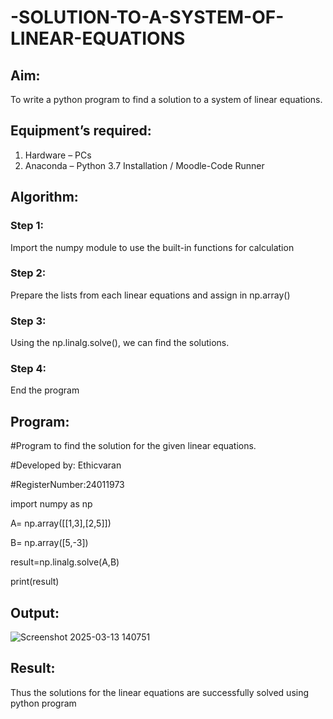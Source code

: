 # -SOLUTION-TO-A-SYSTEM-OF-LINEAR-EQUATIONS
## Aim:
To write a python program to find a solution to a system of linear equations.
## Equipment’s required:
1. 	Hardware – PCs
2. 	Anaconda – Python 3.7 Installation / Moodle-Code Runner
## Algorithm:
### Step 1: 
Import the numpy module to use the built-in functions for calculation
### Step 2: 
Prepare the lists from each linear equations and assign in np.array()
### Step 3: 
Using the np.linalg.solve(), we can find the solutions.
### Step 4: 
End the program
## Program:
#Program to find the solution for the given linear equations.

#Developed by: Ethicvaran

#RegisterNumber:24011973

import numpy as np

A= np.array([[1,3],[2,5]])

B= np.array([5,-3])

result=np.linalg.solve(A,B)

print(result)

## Output:
![Screenshot 2025-03-13 140751](https://github.com/user-attachments/assets/62a9f307-71bf-40d2-b819-18af6528f613)

## Result: 
Thus the solutions for the linear equations are successfully solved using python program

